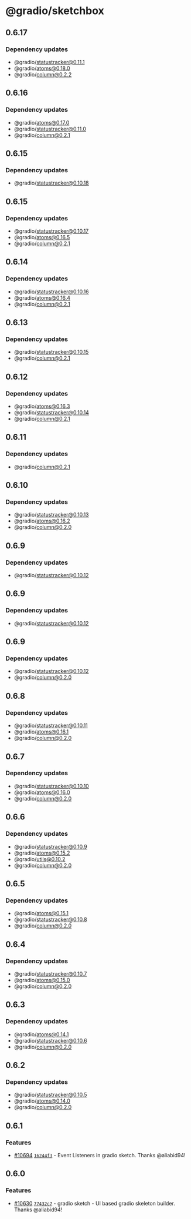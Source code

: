 # @gradio/sketchbox

## 0.6.17

### Dependency updates

- @gradio/statustracker@0.11.1
- @gradio/atoms@0.18.0
- @gradio/column@0.2.2

## 0.6.16

### Dependency updates

- @gradio/atoms@0.17.0
- @gradio/statustracker@0.11.0
- @gradio/column@0.2.1

## 0.6.15

### Dependency updates

- @gradio/statustracker@0.10.18

## 0.6.15

### Dependency updates

- @gradio/statustracker@0.10.17
- @gradio/atoms@0.16.5
- @gradio/column@0.2.1

## 0.6.14

### Dependency updates

- @gradio/statustracker@0.10.16
- @gradio/atoms@0.16.4
- @gradio/column@0.2.1

## 0.6.13

### Dependency updates

- @gradio/statustracker@0.10.15
- @gradio/column@0.2.1

## 0.6.12

### Dependency updates

- @gradio/atoms@0.16.3
- @gradio/statustracker@0.10.14
- @gradio/column@0.2.1

## 0.6.11

### Dependency updates

- @gradio/column@0.2.1

## 0.6.10

### Dependency updates

- @gradio/statustracker@0.10.13
- @gradio/atoms@0.16.2
- @gradio/column@0.2.0

## 0.6.9

### Dependency updates

- @gradio/statustracker@0.10.12

## 0.6.9

### Dependency updates

- @gradio/statustracker@0.10.12

## 0.6.9

### Dependency updates

- @gradio/statustracker@0.10.12
- @gradio/column@0.2.0

## 0.6.8

### Dependency updates

- @gradio/statustracker@0.10.11
- @gradio/atoms@0.16.1
- @gradio/column@0.2.0

## 0.6.7

### Dependency updates

- @gradio/statustracker@0.10.10
- @gradio/atoms@0.16.0
- @gradio/column@0.2.0

## 0.6.6

### Dependency updates

- @gradio/statustracker@0.10.9
- @gradio/atoms@0.15.2
- @gradio/utils@0.10.2
- @gradio/column@0.2.0

## 0.6.5

### Dependency updates

- @gradio/atoms@0.15.1
- @gradio/statustracker@0.10.8
- @gradio/column@0.2.0

## 0.6.4

### Dependency updates

- @gradio/statustracker@0.10.7
- @gradio/atoms@0.15.0
- @gradio/column@0.2.0

## 0.6.3

### Dependency updates

- @gradio/atoms@0.14.1
- @gradio/statustracker@0.10.6
- @gradio/column@0.2.0

## 0.6.2

### Dependency updates

- @gradio/statustracker@0.10.5
- @gradio/atoms@0.14.0
- @gradio/column@0.2.0

## 0.6.1

### Features

- [#10694](https://github.com/gradio-app/gradio/pull/10694) [`16244f3`](https://github.com/gradio-app/gradio/commit/16244f3c1cb1a65ac1f719142f8fab67512fbb25) - Event Listeners in gradio sketch.  Thanks @aliabid94!

## 0.6.0

### Features

- [#10630](https://github.com/gradio-app/gradio/pull/10630) [`77432c7`](https://github.com/gradio-app/gradio/commit/77432c7fa84c56ef76364bf23f4273e889a94a71) - gradio sketch - UI based gradio skeleton builder.  Thanks @aliabid94!